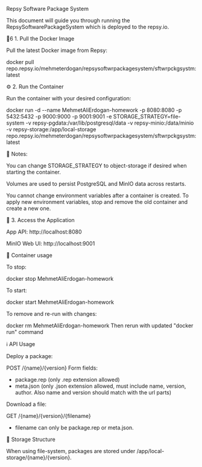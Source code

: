 Repsy Software Package System

This document will guide you through running the RepsySoftwarePackageSystem which is deployed to the repsy.io.

὎6 1. Pull the Docker Image

Pull the latest Docker image from Repsy:

docker pull repo.repsy.io/mehmeterdogan/repsysoftwrpackagesystem/sftwrpckgsystm:latest

⚙️ 2. Run the Container

Run the container with your desired configuration:

docker run -d  --name MehmetAliErdogan-homework -p 8080:8080 -p 5432:5432 -p 9000:9000 -p 9001:9001 -e STORAGE_STRATEGY=file-system -v repsy-pgdata:/var/lib/postgresql/data -v repsy-minio:/data/minio -v repsy-storage:/app/local-storage repo.repsy.io/mehmeterdogan/repsysoftwrpackagesystem/sftwrpckgsystm:latest

🔐 Notes:

You can change STORAGE_STRATEGY to object-storage if desired when starting the container.

Volumes are used to persist PostgreSQL and MinIO data across restarts.

You cannot change environment variables after a container is created. To apply new environment variables, stop and remove the old container and create a new one.

🚪 3. Access the Application

App API: http://localhost:8080

MinIO Web UI: http://localhost:9001

🔄 Container usage

To stop:

docker stop MehmetAliErdogan-homework

To start:

docker start MehmetAliErdogan-homework

To remove and re-run with changes:

docker rm MehmetAliErdogan-homework
Then rerun with updated "docker run" command

ℹ️ API Usage

Deploy a package:

POST /{name}/{version}
Form fields:
- package.rep (only .rep extension allowed)
- meta.json  (only .json extension allowed, must include name, version, author. Also name and version should match with the url parts)

Download a file:

GET /{name}/{version}/{filename}
- filename can only be package.rep or meta.json.

📁 Storage Structure

When using file-system, packages are stored under /app/local-storage/{name}/{version}.



